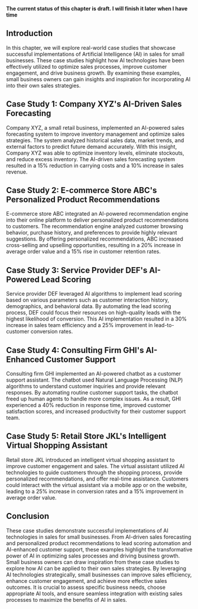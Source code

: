 **The current status of this chapter is draft. I will finish it later when I have time**

Introduction
------------

In this chapter, we will explore real-world case studies that showcase successful implementations of Artificial Intelligence (AI) in sales for small businesses. These case studies highlight how AI technologies have been effectively utilized to optimize sales processes, improve customer engagement, and drive business growth. By examining these examples, small business owners can gain insights and inspiration for incorporating AI into their own sales strategies.

Case Study 1: Company XYZ's AI-Driven Sales Forecasting
-------------------------------------------------------

Company XYZ, a small retail business, implemented an AI-powered sales forecasting system to improve inventory management and optimize sales strategies. The system analyzed historical sales data, market trends, and external factors to predict future demand accurately. With this insight, Company XYZ was able to optimize inventory levels, eliminate stockouts, and reduce excess inventory. The AI-driven sales forecasting system resulted in a 15% reduction in carrying costs and a 10% increase in sales revenue.

Case Study 2: E-commerce Store ABC's Personalized Product Recommendations
-------------------------------------------------------------------------

E-commerce store ABC integrated an AI-powered recommendation engine into their online platform to deliver personalized product recommendations to customers. The recommendation engine analyzed customer browsing behavior, purchase history, and preferences to provide highly relevant suggestions. By offering personalized recommendations, ABC increased cross-selling and upselling opportunities, resulting in a 20% increase in average order value and a 15% rise in customer retention rates.

Case Study 3: Service Provider DEF's AI-Powered Lead Scoring
------------------------------------------------------------

Service provider DEF leveraged AI algorithms to implement lead scoring based on various parameters such as customer interaction history, demographics, and behavioral data. By automating the lead scoring process, DEF could focus their resources on high-quality leads with the highest likelihood of conversion. This AI implementation resulted in a 30% increase in sales team efficiency and a 25% improvement in lead-to-customer conversion rates.

Case Study 4: Consulting Firm GHI's AI-Enhanced Customer Support
----------------------------------------------------------------

Consulting firm GHI implemented an AI-powered chatbot as a customer support assistant. The chatbot used Natural Language Processing (NLP) algorithms to understand customer inquiries and provide relevant responses. By automating routine customer support tasks, the chatbot freed up human agents to handle more complex issues. As a result, GHI experienced a 40% reduction in response time, improved customer satisfaction scores, and increased productivity for their customer support team.

Case Study 5: Retail Store JKL's Intelligent Virtual Shopping Assistant
-----------------------------------------------------------------------

Retail store JKL introduced an intelligent virtual shopping assistant to improve customer engagement and sales. The virtual assistant utilized AI technologies to guide customers through the shopping process, provide personalized recommendations, and offer real-time assistance. Customers could interact with the virtual assistant via a mobile app or on the website, leading to a 25% increase in conversion rates and a 15% improvement in average order value.

Conclusion
----------

These case studies demonstrate successful implementations of AI technologies in sales for small businesses. From AI-driven sales forecasting and personalized product recommendations to lead scoring automation and AI-enhanced customer support, these examples highlight the transformative power of AI in optimizing sales processes and driving business growth. Small business owners can draw inspiration from these case studies to explore how AI can be applied to their own sales strategies. By leveraging AI technologies strategically, small businesses can improve sales efficiency, enhance customer engagement, and achieve more effective sales outcomes. It is crucial to assess specific business needs, choose appropriate AI tools, and ensure seamless integration with existing sales processes to maximize the benefits of AI in sales.
